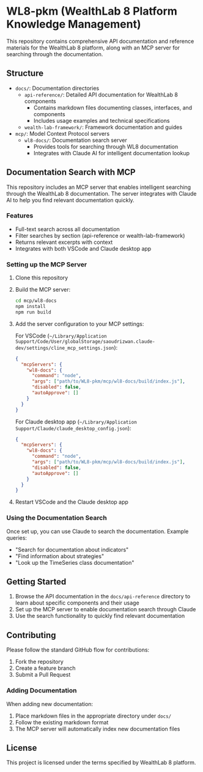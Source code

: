 # WL8-pkm (WealthLab 8 Platform Knowledge Management)

This repository contains comprehensive API documentation and reference materials for the WealthLab 8 platform, along with an MCP server for searching through the documentation.

## Structure

- `docs/`: Documentation directories
  - `api-reference/`: Detailed API documentation for WealthLab 8 components
    - Contains markdown files documenting classes, interfaces, and components
    - Includes usage examples and technical specifications
  - `wealth-lab-framework/`: Framework documentation and guides
- `mcp/`: Model Context Protocol servers
  - `wl8-docs/`: Documentation search server
    - Provides tools for searching through WL8 documentation
    - Integrates with Claude AI for intelligent documentation lookup

## Documentation Search with MCP

This repository includes an MCP server that enables intelligent searching through the WealthLab 8 documentation. The server integrates with Claude AI to help you find relevant documentation quickly.

### Features

- Full-text search across all documentation
- Filter searches by section (api-reference or wealth-lab-framework)
- Returns relevant excerpts with context
- Integrates with both VSCode and Claude desktop app

### Setting up the MCP Server

1. Clone this repository
2. Build the MCP server:
   ```bash
   cd mcp/wl8-docs
   npm install
   npm run build
   ```

3. Add the server configuration to your MCP settings:

   For VSCode (`~/Library/Application Support/Code/User/globalStorage/saoudrizwan.claude-dev/settings/cline_mcp_settings.json`):
   ```json
   {
     "mcpServers": {
       "wl8-docs": {
         "command": "node",
         "args": ["path/to/WL8-pkm/mcp/wl8-docs/build/index.js"],
         "disabled": false,
         "autoApprove": []
       }
     }
   }
   ```

   For Claude desktop app (`~/Library/Application Support/Claude/claude_desktop_config.json`):
   ```json
   {
     "mcpServers": {
       "wl8-docs": {
         "command": "node",
         "args": ["path/to/WL8-pkm/mcp/wl8-docs/build/index.js"],
         "disabled": false,
         "autoApprove": []
       }
     }
   }
   ```

4. Restart VSCode and the Claude desktop app

### Using the Documentation Search

Once set up, you can use Claude to search the documentation. Example queries:
- "Search for documentation about indicators"
- "Find information about strategies"
- "Look up the TimeSeries class documentation"

## Getting Started

1. Browse the API documentation in the `docs/api-reference` directory to learn about specific components and their usage
2. Set up the MCP server to enable documentation search through Claude
3. Use the search functionality to quickly find relevant documentation

## Contributing

Please follow the standard GitHub flow for contributions:
1. Fork the repository
2. Create a feature branch
3. Submit a Pull Request

### Adding Documentation

When adding new documentation:
1. Place markdown files in the appropriate directory under `docs/`
2. Follow the existing markdown format
3. The MCP server will automatically index new documentation files

## License

This project is licensed under the terms specified by WealthLab 8 platform.
